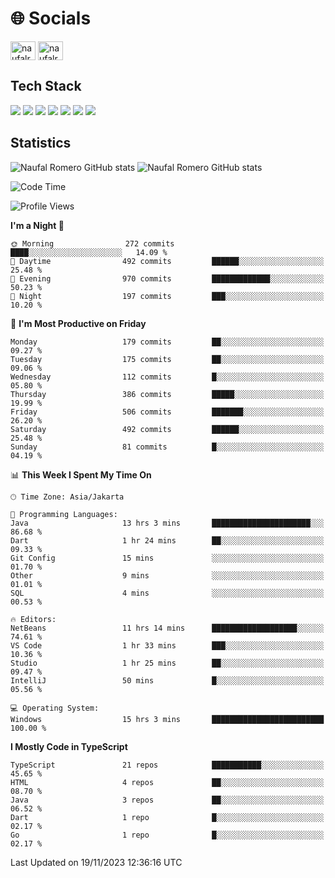 <h1 align="">🌐 Socials</h1>
<p align="left">
<a href="https://linkedin.com/in/naufal-romero-putra-pratama-9ab816177/" target="blank"><img align="center" src="https://raw.githubusercontent.com/rahuldkjain/github-profile-readme-generator/master/src/images/icons/Social/linked-in-alt.svg" alt="naufalromero" height="30" width="40" /></a>
<a href="https://instagram.com/naufalromero" target="blank"><img align="center" src="https://raw.githubusercontent.com/rahuldkjain/github-profile-readme-generator/master/src/images/icons/Social/instagram.svg" alt="naufalromero" height="30" width="40" /></a>
</p>


<h2 align="">Tech Stack</h2>
<div align="">
  <img src="https://img.shields.io/badge/next.js-000000?style=for-the-badge&logo=nextdotjs&logoColor=white"/>
 <img src="https://img.shields.io/badge/typescript-%23007ACC.svg?style=for-the-badge&logo=typescript&logoColor=white"/>
 <img src="https://img.shields.io/badge/react-%2320232a.svg?style=for-the-badge&logo=react&logoColor=%2361DAFB"/>
 <img src="https://img.shields.io/badge/tailwindcss-%2338B2AC.svg?style=for-the-badge&logo=tailwind-css&logoColor=white"/>
 <img src="https://img.shields.io/badge/Prisma-3982CE?style=for-the-badge&logo=Prisma&logoColor=white"/>
 <img src="https://img.shields.io/badge/javascript-%23323330.svg?style=for-the-badge&logo=javascript&logoColor=%23F7DF1E"/>
 <img src="https://img.shields.io/badge/java-%23ED8B00.svg?style=for-the-badge&logo=openjdk&logoColor=white"/>
</div>


<h2 align="">Statistics</h2>
<div align="">
<img src="https://github-readme-stats-xi-nine-74.vercel.app/api?username=romves&show_icons=true&theme=tokyonight&include_all_commits=true&count_private=true" alt="Naufal Romero GitHub stats"/>
<img src="https://github-readme-stats-xi-nine-74.vercel.app/api/top-langs/?username=romves&theme=tokyonight&hide_border=false&include_all_commits=true&count_private=true&layout=compact" alt="Naufal Romero GitHub stats"/>
</div>

<!--START_SECTION:waka-->
![Code Time](http://img.shields.io/badge/Code%20Time-493%20hrs%2043%20mins-blue)

![Profile Views](http://img.shields.io/badge/Profile%20Views-4-blue)

**I'm a Night 🦉** 

```text
🌞 Morning                272 commits         ████░░░░░░░░░░░░░░░░░░░░░   14.09 % 
🌆 Daytime                492 commits         ██████░░░░░░░░░░░░░░░░░░░   25.48 % 
🌃 Evening                970 commits         █████████████░░░░░░░░░░░░   50.23 % 
🌙 Night                  197 commits         ███░░░░░░░░░░░░░░░░░░░░░░   10.20 % 
```
📅 **I'm Most Productive on Friday** 

```text
Monday                   179 commits         ██░░░░░░░░░░░░░░░░░░░░░░░   09.27 % 
Tuesday                  175 commits         ██░░░░░░░░░░░░░░░░░░░░░░░   09.06 % 
Wednesday                112 commits         █░░░░░░░░░░░░░░░░░░░░░░░░   05.80 % 
Thursday                 386 commits         █████░░░░░░░░░░░░░░░░░░░░   19.99 % 
Friday                   506 commits         ███████░░░░░░░░░░░░░░░░░░   26.20 % 
Saturday                 492 commits         ██████░░░░░░░░░░░░░░░░░░░   25.48 % 
Sunday                   81 commits          █░░░░░░░░░░░░░░░░░░░░░░░░   04.19 % 
```


📊 **This Week I Spent My Time On** 

```text
🕑︎ Time Zone: Asia/Jakarta

💬 Programming Languages: 
Java                     13 hrs 3 mins       ██████████████████████░░░   86.68 % 
Dart                     1 hr 24 mins        ██░░░░░░░░░░░░░░░░░░░░░░░   09.33 % 
Git Config               15 mins             ░░░░░░░░░░░░░░░░░░░░░░░░░   01.70 % 
Other                    9 mins              ░░░░░░░░░░░░░░░░░░░░░░░░░   01.01 % 
SQL                      4 mins              ░░░░░░░░░░░░░░░░░░░░░░░░░   00.53 % 

🔥 Editors: 
NetBeans                 11 hrs 14 mins      ███████████████████░░░░░░   74.61 % 
VS Code                  1 hr 33 mins        ███░░░░░░░░░░░░░░░░░░░░░░   10.36 % 
Studio                   1 hr 25 mins        ██░░░░░░░░░░░░░░░░░░░░░░░   09.47 % 
IntelliJ                 50 mins             █░░░░░░░░░░░░░░░░░░░░░░░░   05.56 % 

💻 Operating System: 
Windows                  15 hrs 3 mins       █████████████████████████   100.00 % 
```

**I Mostly Code in TypeScript** 

```text
TypeScript               21 repos            ███████████░░░░░░░░░░░░░░   45.65 % 
HTML                     4 repos             ██░░░░░░░░░░░░░░░░░░░░░░░   08.70 % 
Java                     3 repos             ██░░░░░░░░░░░░░░░░░░░░░░░   06.52 % 
Dart                     1 repo              █░░░░░░░░░░░░░░░░░░░░░░░░   02.17 % 
Go                       1 repo              █░░░░░░░░░░░░░░░░░░░░░░░░   02.17 % 
```




 Last Updated on 19/11/2023 12:36:16 UTC
<!--END_SECTION:waka-->
